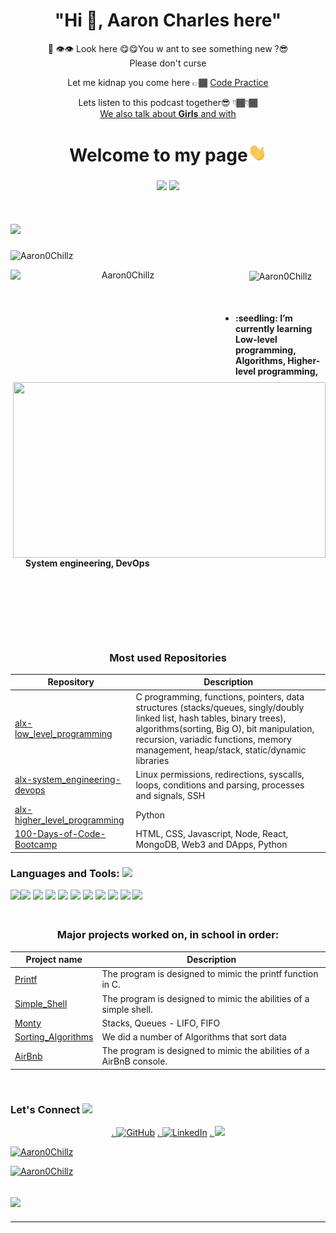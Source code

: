 <h1 align='center'>"Hi 👋, Aaron Charles here"</h1>
<p align="center">🚀 👁👁 Look here 😋😋You w ant to see something new ?😎 <br> Please don't curse</p>
<p align="center"> Let me kidnap you come here 👉🏾 <a href="https://Aaron0Chillz.github.io/CV" target='./_blank'>Code Practice</a></p>
<p align="center">Lets listen to this podcast together😎 👇🏾👇🏾 <a href="https://spotifyanchor-web.app.link/e/cA9XxRgPbBb"  target='./_blank'> <br> We also talk about <b>Girls</b> and with</a></p>


<h1 align="center"> Welcome to my page<img src="https://raw.githubusercontent.com/ABSphreak/ABSphreak/master/gifs/Hi.gif" width="30px"> </h1>
<h3 align="center"><a href="mailto:aceaaroncharles001@gmail.com"><img src="https://img.shields.io/badge/EMAIL-red?style=for-the-badge"></a>
<a href='./_blank'><img src="https://img.shields.io/badge/RESUME-blue?style=for-the-badge"></a>
<h1 align="left"><img src="https://readme-typing-svg.herokuapp.com?color=87CEFA&lines=Welcome+To+My+Github!;Hope+you+Enjoy+:)."> </h1><p align="left"> <img src="https://komarev.com/ghpvc/?username=AaronoChillz&label=Profile%20views&color=0e75b6&style=flat" alt="Aaron0Chillz" /> </p>

	
<p align="center"> <img align="left" src="https://github-readme-stats.vercel.app/api/top-langs?username=Aaron0Chillz&show_icons=true&locale=en&layout=compact&theme=radical" alt="Aaron0Chillz" width=360 height=180/>
<img align="center" src="https://github-readme-stats.vercel.app/api?username=Aaron0Chillz&show_icons=true&theme=radical" alt="Aaron0Chillz" width=420 height=180/>
</p>

</br>
<h4> 
	<img align="right" src="https://uploads.disquscdn.com/images/435682a285d313b52d737369f96428896952f271b0ea3f14d7252998cb4c3a4b.gif" width="500" height="281" /> 
<ul align="left">
	<li> :seedling: I’m currently learning Low-level programming, Algorithms, Higher-level programming, System engineering, DevOps </li><br/><br/>
</ul>
</h4>

<br>

<h3 align="center"> </h3>


<br/>

<h3 align="center">Most used Repositories</h3>

| Repository | Description |
| --- | --- |
| [ alx-low_level_programming](https://github.com/Aaron0Chillz/Alx-low_level_programming) | C programming, functions, pointers, data structures (stacks/queues, singly/doubly linked list, hash tables, binary trees), algorithms(sorting, Big O), bit manipulation, recursion, variadic functions, memory management, heap/stack, static/dynamic libraries |
| [ alx-system_engineering-devops](https://github.com/Aaron0Chillz/Alx-system_engineering-devops) | Linux permissions, redirections, syscalls, loops, conditions and parsing, processes and signals, SSH |
| [ alx-higher_level_programming](https://github.com/Aaron0Chillz/alx-higher_level_programming) | Python|
| [ 100-Days-of-Code-Bootcamp](https://github.com/Aaron0Chillz/100-Days-of-Code-Bootcamp) | HTML, CSS, Javascript, Node, React, MongoDB, Web3 and DApps, Python|


<h3 align="left">Languages and Tools: <img src = "https://media2.giphy.com/media/QssGEmpkyEOhBCb7e1/giphy.gif?cid=ecf05e47a0n3gi1bfqntqmob8g9aid1oyj2wr3ds3mg700bl&rid=giphy.gif" width = 32px> </h3>


<img src="https://img.shields.io/badge/-C%20%20-659ad2?style=flat&logo=c%2B%2B&logoColor=ffffff"><img src="https://img.shields.io/badge/-Python-black?style=flat&logo=python"> 
<img src="https://img.shields.io/badge/-JavaScript-eed718?style=flat&logo=javascript&logoColor=ffffff">
<img src="https://img.shields.io/badge/-MySQL-ADD8E6?style=flat&logo=mysql">
<img src="http://img.shields.io/badge/-Git-F1502F?style=flat&logo=git&logoColor=FFFFFF">
<img src="http://img.shields.io/badge/-Github-000000?style=flat&logo=github&logoColor=FFFFFF">
<img src="http://img.shields.io/badge/-VS%20Code-007ACC?style=flat&logo=visual%20studio%20code&logoColor=white">
<img src="http://img.shields.io/badge/-DOCKER-black?style=flat&logo=DOCKER">
<img src="http://img.shields.io/badge/-FLASK-red?style=flat&logo=FLASK">
<img src="http://img.shields.io/badge/-VAGRANT-blue?style=flat&logo=VAGRANT">
<img src="http://img.shields.io/badge/-LINUX-black?style=flat&logo=LINUX">


<h3 align="center"><br>Major projects worked on, in school in order:</h3> 
  
| Project name | Description |
| --- | --- |
|[Printf](https://github.com/Aaron0Chillz/printf)| The program is designed to mimic the printf function in C.|
|[Simple_Shell](https://github.com/Aaron0Chillz/simple_shell)| The program is designed to mimic the abilities of a simple shell. |
|[Monty](https://github.com/Aaron0Chillz/monty) | Stacks, Queues - LIFO, FIFO |
|[Sorting_Algorithms](https://github.com/Aaron0Chilz/sorting_algorithms) | We did a number of Algorithms that sort data |
|[AirBnb](https://github.com/Aaron0Chillz/AirBnB_clone)| The program is designed to mimic the abilities of a AirBnB console. |
<br />


### Let's Connect <img src='https://raw.githubusercontent.com/ShahriarShafin/ShahriarShafin/main/Assets/handshake.gif' width="100px"> 
<p align="center">
	<a href="https://github.com/Aaron0Chillz">.   <img src="https://icons-for-free.com/iconfiles/png/512/code+collaboration+github+network+round+social+icon-1320086084536018107.png" alt="GitHub" width = 40px></a>
	<a href="https://www.linkedin.com/in//aaron-charles-497607170">. <img src="https://raw.githubusercontent.com/rahuldkjain/github-profile-readme-generator/master/src/images/icons/Social/linked-in-alt.svg" alt="LinkedIn" width = 40px></a>
	<a href="https://www.instagram.com/acenetworksllc/">.     <img src="https://raw.githubusercontent.com/rahuldkjain/github-profile-readme-generator/master/src/images/icons/Social/instagram.svg" width = 40px></a>
	<p align="left"> <a href="https://twitter.com/Aaron0Chillz" target="blank"><img src="https://img.shields.io/twitter/follow/Aaron0Chillz?logo=twitter&style=for-the-badge" alt="Aaron0Chillz" /></a> </p>
	<p align="left"> <a href="https://github.com/Aaron0Chilz/github-profile-trophy"><img src="https://github-profile-trophy.vercel.app/?username=Aaron0Chillz&theme=gruvbox" alt="Aaron0Chillz" /></a> </p>



	
	
<h2 align="left"><img src="https://readme-typing-svg.herokuapp.com?color=87CEFA&lines=Thank+you+for+stopping+by!;Have+a+nice+day."></h2>
</p>


---

<!--